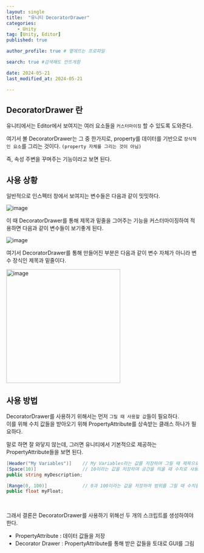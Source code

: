 ```yaml
---
layout: single
title:  "유니티 DecoratorDrawer"
categories: 
    - Unity
tag: [Unity, Editor]
published: true

author_profile: true # 옆에뜨는 프로파일

search: true #검색해도 안뜨게함

date: 2024-05-21
last_modified_at: 2024-05-21

---
```


## DecoratorDrawer 란
유니티에서는 Editor에서 보여지는 여러 요소들을 `커스터마이징` 할 수 있도록 도와준다. 

여기서 볼 DecoratorDrawer는 그 중 한가지로, property를  데이터를 기반으로 `장식적인 요소`를 그리는 것이다. `(property 자체를 그리는 것이 아님)`

즉, 속성 주변을 꾸며주는 기능이라고 보면 된다.

## 사용 상황
일반적으로 인스펙터 창에서 보여지는 변수들은 다음과 같이 밋밋하다.

![image](https://github.com/novicehog/comments/assets/131991619/9c569660-5b09-4630-a384-f7d099e8351d)
<br>

이 때 DecoratorDrawer를 통해 제목과 밑줄을 그어주는 기능을 커스터마이징하여 적용하면 다음과 같이 변수들이 보기좋게 된다.

![image](https://github.com/novicehog/comments/assets/131991619/9e667a10-d201-415f-a6bd-72b3d68bc6c4)
<br>

여기서 DecoratorDrawer를 통해 만들어진 부분은 다음과 같이 변수 자체가 아니라 변수 장식인 제목과 밑줄이다.

<img width="300" alt="image" src="https://github.com/novicehog/comments/assets/131991619/e941f1de-8336-4d3f-99e0-9b31d14b2987">

## 사용 방법
DecoratorDrawer를 사용하기 위해서는 먼저 `그릴 때 사용할 값`들이 필요하다.<br>
이를 위해 수치 값들을 받아오기 위해 PropertyAttribute를 상속받는 클래스 하나가 필요하다.

말로 하면 잘 와닿지 않는데, 그러면 유니티에서 기본적으로 제공하는 PropertyAttribute들을 보면 된다.

```cs
[Header("My Variables")]    // My Variables라는 값를 저장하여 그릴 때 제목으로 사용
[Space(10)]                 // 10이라는 값을 저장하여 공간을 띄울 때 수치로 사용          
public string myDescription;

[Range(0, 100)]             // 0과 100이라는 값을 저장하여 범위를 그릴 때 수치를 사용
public float myFloat;
```
<br>

그래서 결론은 DecoratorDrawer를 사용하기 위해선 두 개의 스크립트를 생성하여야 한다.
- PropertyAttribute : 데이터 값들을 저장
- Decorator Drawer : PropertyAttribute를 통해 받은 값들을 토대로 GUI를 그림